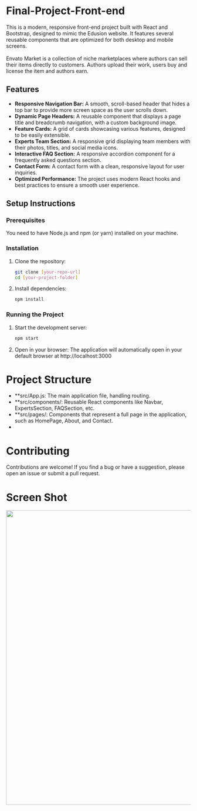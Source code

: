 # Final-Project-Front-end

This is a modern, responsive front-end project built with React and Bootstrap, designed to mimic the Edusion website. It features several reusable components that are optimized for both desktop and mobile screens.
<br />
<br />
Envato Market is a collection of niche marketplaces where authors can sell their items directly to customers. Authors upload their work, users buy and license the item and authors earn.

## Features
- **Responsive Navigation Bar:** A smooth, scroll-based header that hides a top bar to provide more screen space as the user scrolls down.  
- **Dynamic Page Headers:** A reusable component that displays a page title and breadcrumb navigation, with a custom background image.  
- **Feature Cards:** A grid of cards showcasing various features, designed to be easily extensible.  
- **Experts Team Section:** A responsive grid displaying team members with their photos, titles, and social media icons.  
- **Interactive FAQ Section:** A responsive accordion component for a frequently asked questions section.  
- **Contact Form:** A contact form with a clean, responsive layout for user inquiries.  
- **Optimized Performance:** The project uses modern React hooks and best practices to ensure a smooth user experience.  

## Setup Instructions  

### Prerequisites  
You need to have Node.js and npm (or yarn) installed on your machine.  

### Installation  
1. Clone the repository:  

   ```bash
   git clone [your-repo-url]
   cd [your-project-folder]
3. Install dependencies:

   ```bash
   npm install
### Running the Project
1. Start the development server:

    ```bash
   npm start

3. Open in your browser:
  The application will automatically open in your default browser at http://localhost:3000

# Project Structure
- **src/App.js: The main application file, handling routing.
- **src/components/: Reusable React components like Navbar, ExpertsSection, FAQSection, etc.
- **src/pages/: Components that represent a full page in the application, such as HomePage, About, and Contact.
- 
# Contributing
Contributions are welcome! If you find a bug or have a suggestion, please open an issue or submit a pull request.
<br />

# Screen Shot 
<img width="800" src="https://github.com/user-attachments/assets/68b13931-9193-4160-9bb7-dfa6ffec199a" />




